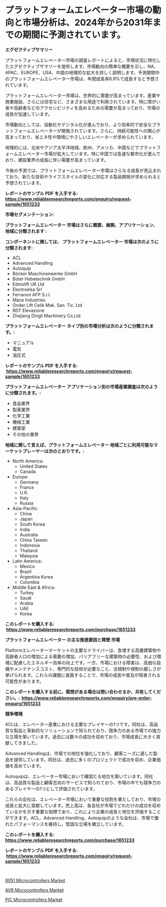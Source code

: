 <p><h1>プラットフォームエレベーター市場の動向と市場分析は、2024年から2031年までの期間に予測されています。</h1></p><p><strong>エグゼクティブサマリー</strong></p>
<p><p>プラットフォームエレベーター市場の調査レポートによると、市場状況に特化したエグゼクティブサマリーを提供します。市場動向の簡単な概要を示し、NA、APAC、EUROPE、USA、中国の地理的な拡大を詳しく説明します。予測期間中のプラットフォームエレベーター市場は、年間成長率8.9%で成長すると予想されています。</p><p>プラットフォームエレベーター市場は、世界的に需要が高まっています。産業や商業施設、さらには住宅など、さまざまな用途で利用されています。特に障がい者や高齢者などのアクセシビリティを高めるための需要が高まっており、市場の成長が加速しています。</p><p>市場動向としては、自動化やデジタル化が進んでおり、より効率的で安全なプラットフォームエレベーターが開発されています。さらに、持続可能性への関心が高まっており、省エネ性や環境にやさしいエレベーターが求められています。</p><p>地理的には、北米やアジア太平洋地域、欧州、アメリカ、中国などでプラットフォームエレベーター市場が拡大しています。特に中国では急速な都市化が進んでおり、建設業界の成長に伴い需要が高まっています。</p><p>今後の予測では、プラットフォームエレベーター市場はさらなる成長が見込まれており、新たな技術やライフスタイルの変化に対応する製品開発が求められると予想されています。</p></p>
<p><strong>レポートのサンプル PDF を入手する: <a href="https://www.reliableresearchreports.com/enquiry/request-sample/1651233">https://www.reliableresearchreports.com/enquiry/request-sample/1651233</a></strong></p>
<p><strong>市場セグメンテーション:</strong></p>
<p><strong> プラットフォームエレベーター 市場はさらに概要、展開、アプリケーション、地域に分類されます :</strong></p>
<p><strong>コンポーネントに関しては、 プラットフォームエレベーター 市場は次のように分類されます: &nbsp;</strong></p>
<p><ul><li>ACL</li><li>Advanced Handling</li><li>Autoquip</li><li>Böcker Maschinenwerke GmbH</li><li>Büter Hebetechnik GmbH</li><li>Edmolift UK Ltd</li><li>Electroelsa Srl</li><li>Ferraroni AFP S.r.l.</li><li>Mace Industries</li><li>Onder Lift Celik Mak. San. Tic. Ltd</li><li>RDT Elevazione</li><li>Zhejiang Dingli Machinery Co,Ltd</li></ul></p>
<p><strong> プラットフォームエレベーター タイプ別の市場分析は次のように分類されます。:</strong></p>
<p><ul><li>マニュアル</li><li>電気</li><li>油圧式</li></ul></p>
<p><strong>レポートのサンプル PDF を入手する: &nbsp;<a href="https://www.reliableresearchreports.com/enquiry/request-sample/1651233">https://www.reliableresearchreports.com/enquiry/request-sample/1651233</a></strong></p>
<p><strong> プラットフォームエレベーター アプリケーション別の市場産業調査は次のように分類されます。:</strong></p>
<p><ul><li>食品業界</li><li>製薬業界</li><li>化学工業</li><li>機械工業</li><li>建築家</li><li>その他の業界</li></ul></p>
<p><strong>地域に関して言えば、プラットフォームエレベーター 地域ごとに利用可能なマーケットプレーヤーは次のとおりです。:</strong></p>
<p><ul>
    <li>
        North America:
        <ul>
            <li>United States</li>
            <li>Canada</li>
        </ul>
    </li>
    <li>
        Europe:
        <ul>
            <li>Germany</li>
            <li>France</li>
            <li>U.K.</li>
            <li>Italy</li>
            <li>Russia</li>
        </ul>
    </li>
    <li>
        Asia-Pacific:
        <ul>
            <li>China</li>
            <li>Japan</li>
            <li>South Korea</li>
            <li>India</li>
            <li>Australia</li>
            <li>China Taiwan</li>
            <li>Indonesia</li>
            <li>Thailand</li>
            <li>Malaysia</li>
        </ul>
    </li>
    <li>
        Latin America:
        <ul>
            <li>Mexico</li>
            <li>Brazil</li>
            <li>Argentina Korea</li>
            <li>Colombia</li>
        </ul>
    </li>
    <li>
        Middle East & Africa:
        <ul>
            <li>Turkey</li>
            <li>Saudi</li>
            <li>Arabia</li>
            <li>UAE</li>
            <li>Korea</li>
        </ul>
    </li>
    </ul></p>
<p><strong>このレポートを購入する: &nbsp;<a href="https://www.reliableresearchreports.com/purchase/1651233">https://www.reliableresearchreports.com/purchase/1651233</a></strong></p>
<p><strong>プラットフォームエレベーター の主な推進要因と障壁 市場</strong></p>
<p><p>Platformエレベーターマーケットの主要なドライバーは、急増する高層建築物や高齢者人口の増加による需要の増加、バリアフリーな建築物の必要性、および環境に配慮したエネルギー効率の向上です。一方、市場における障害は、高価な設備やメンテナンスコスト、専門的な技術が必要なこと、法規制や規制の厳しさが挙げられます。これらの課題に直面することで、市場の成長や普及が阻害される可能性があります。</p></p>
<p><strong>このレポートを購入する前に、質問がある場合は問い合わせるか、共有してください。:&nbsp; <a href="https://www.reliableresearchreports.com/enquiry/pre-order-enquiry/1651233">https://www.reliableresearchreports.com/enquiry/pre-order-enquiry/1651233</a></strong></p>
<p><strong>競争環境</strong></p>
<p><p>ACLは、エレベーター産業における主要なプレイヤーの1つです。同社は、高品質な製品と革新的なソリューションで知られており、競争力のある市場での強力な立場を築いています。過去には数々の成功を収めており、市場成長に大きく貢献してきました。</p><p>Advanced Handlingは、市場での地位を強化しており、顧客ニーズに適した製品を提供しています。同社は、過去に多くのプロジェクトで成功を収め、企業価値を高めています。</p><p>Autoquipは、エレベーター市場において確固たる地位を築いています。同社は、高品質な製品と顧客志向のサービスで知られており、市場の中でも競争力のあるプレイヤーの1つとして評価されています。</p><p>これらの会社は、エレベーター市場において重要な役割を果たしており、市場の成長と拡大に貢献しています。売上高は、各会社が市場でどれだけの成功を収めているかを示す重要な指標であり、これにより企業の成長と地位を評価することができます。ACL、Advanced Handling、Autoquipのような会社は、市場で優れたパフォーマンスを維持し、堅固な立場を確立しています。</p></p>
<p><strong>このレポートを購入する: &nbsp; <a href="https://www.reliableresearchreports.com/purchase/1651233">https://www.reliableresearchreports.com/purchase/1651233</a></strong></p>
<p><strong>レポートのサンプル PDF を入手する: &nbsp;<a href="https://www.reliableresearchreports.com/enquiry/request-sample/1651233">https://www.reliableresearchreports.com/enquiry/request-sample/1651233</a></strong><strong></strong></p>
<p>&nbsp;</p>
<p><p><a href="https://github.com/sonuprakash1/Market-Research-Report-List-2/blob/main/8051-microcontrollers-market.md">8051 Microcontrollers Market</a></p><p><a href="https://github.com/Whitneyboyettebo9kiw7yr13/Market-Research-Report-List-1/blob/main/avr-microcontrollers-market.md">AVR Microcontrollers Market</a></p><p><a href="https://github.com/jhcraigie/Market-Research-Report-List-2/blob/main/pic-microcontrollers-market.md">PIC Microcontrollers Market</a></p></p>
